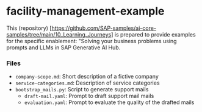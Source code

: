 # facility-management-example
This (repository) [https://github.com/SAP-samples/ai-core-samples/tree/main/10_Learning_Journeys] is prepared to provide examples for the specific enablement: "Solving your business problems using prompts and LLMs in SAP Generative AI Hub.
### Files

- `company-scope.md`: Short description of a fictive company
- `service-categories.md`: Description of service categories
- `bootstrap_mails.py`: Script to generate support mails
  - `draft-mail.yaml`: Prompt to draft support mail mails
  - `evaluation.yaml`: Prompt to evaluate the quality of the drafted mails
